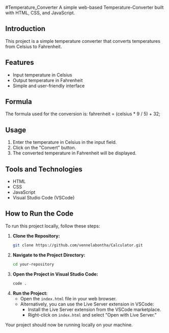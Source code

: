 #Temperature_Converter
A simple web-based Temperature-Converter built with HTML, CSS, and JavaScript.  

## Introduction
This project is a simple temperature converter that converts temperatures from Celsius to Fahrenheit.

## Features
- Input temperature in Celsius
- Output temperature in Fahrenheit
- Simple and user-friendly interface

## Formula
The formula used for the conversion is:
fahrenheit = (celsius * 9 / 5) + 32; 

## Usage
1. Enter the temperature in Celsius in the input field.
2. Click on the "Convert" button.
3. The converted temperature in Fahrenheit will be displayed.



## Tools and Technologies
- HTML
- CSS
- JavaScript
- Visual Studio Code (VSCode)
  
## How to Run the Code
To run this project locally, follow these steps:

1. **Clone the Repository:**
    ```sh
    git clone https://github.com/vennelabontha/Calculator.git
    ```
2. **Navigate to the Project Directory:**
    ```sh
    cd your-repository
    ```
3. **Open the Project in Visual Studio Code:**
    ```sh
    code .
    ```
4. **Run the Project:**
    - Open the `index.html` file in your web browser.
    - Alternatively, you can use the Live Server extension in VSCode:
        - Install the Live Server extension from the VSCode marketplace.
        - Right-click on `index.html` and select "Open with Live Server."

Your project should now be running locally on your machine.


